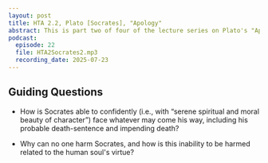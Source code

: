 ```yaml
---
layout: post
title: HTA 2.2, Plato [Socrates], "Apology"
abstract: This is part two of four of the lecture series on Plato's "Apology," a faithful rendition of Socrates' aretaic voice at his death trial.
podcast:
  episode: 22
  file: HTA2Socrates2.mp3
  recording_date: 2025-07-23
---
```


## Guiding Questions

* How is Socrates able to confidently (i.e., with “serene spiritual and moral beauty of character”) face whatever may come his way, including his probable death-sentence and impending death?

* Why can no one harm Socrates, and how is this inability to be harmed related to the human soul's virtue?
